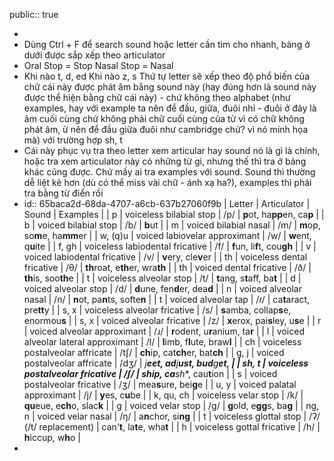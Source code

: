 public:: true

-
- Dùng Ctrl + F để search sound hoặc letter cần tìm cho nhanh, bảng ở dưới được sắp xếp theo articulator
- Oral Stop = Stop
  Nasal Stop = Nasal
- Khi nào t, d, ed
  Khi nào z, s
  Thứ tự letter sẽ xếp theo độ phổ biến của chữ cái này được phát âm bằng sound này (hay đúng hơn là sound này được thể hiện bằng chữ cái này) - chứ không theo alphabet (như examples, hay với example ta nên để đầu, giữa, đuôi nhỉ - đuôi ở đây là âm cuối cùng chứ không phải chữ cuối cùng của từ vì có chữ không phát âm, ừ nên để đầu giữa đuôi như cambridge chứ? vì nó minh họa mà) với trường hợp sh, t
- Cái này phục vụ tra theo letter xem articular hay sound nó là gì là chính, hoặc tra xem articulator này có những từ gì, nhưng thế thì tra ở bảng khác cũng được. Chứ mấy ai tra examples với sound. Sound thì thường dễ liệt kê hơn (dù có thể miss vài chữ - ánh xạ ha?), examples thì phải tra bằng từ điển rồi
- id:: 65baca2d-68da-4707-a6cb-637b27060f9b
  | Letter | Articulator | Sound | Examples |
  | p | voiceless bilabial stop | /p/ | **p**ot, ha**pp**en, ca**p** |
  | b | voiced bilabial stop | /b/ | **b**ut |
  | m | voiced bilabial nasal | /m/ | **m**op, so**m**e, ha**mm**er |
  | w, (q)u | voiced labiovelar approximant | /w/ | **w**ent, q**u**ite |
  | f, gh | voiceless labiodental fricative | /f/ | **f**un,  li**f**t, cou**gh** |
  | v | voiced labiodental fricative | /v/ | **v**ery, cle**v**er |
  | th |  voiceless dental fricative | /θ/ | **th**roat, e**th**er, wra**th** |
  | th | voiced dental fricative | /ð/ | **th**is, soo**th**e |
  | t | voiceless alveolar stop | /t/ | **t**ang, s**t**aff, ba**t** |
  | d | voiced alveolar stop | /d/ | **d**une, fen**d**er, dea**d** |
  | n | voiced alveolar nasal | /n/ | **n**ot, pa**n**ts, softe**n** |
  | t | voiced alveolar tap | /ɾ/ | ca**t**aract, pre**tt**y |
  | s, x | voiceless alveolar fricative | /s/ | **s**amba, collap**s**e, enormou**s** |
  | s, x | voiced alveolar fricative | /z/ | **x**erox, pai**s**ley, u**s**e |
  | r | voiced alveolar approximant | /ɹ/ | **r**odent, u**r**anium, ta**r** |
  | l | voiced alveolar lateral approximant | /l/ | **l**imb, f**l**ute, braw**l** |
  | ch | voiceless postalveolar affricate | /tʃ/ | **ch**ip, cat**ch**er, bat**ch** |
  | g, j | voiced postalveolar affricate | /dʒ/ | *j**eet, ad**j**ust, bud**g**et, |
  | sh, t | voiceless postalveolar fricative | /ʃ/ |  **sh**ip, ca**sh**, cau**t**ion |
  | s | voiced postalveolar fricative | /ʒ/ | mea**s**ure, bei**g**e |
  | u, y | voiced palatal approximant | /j/ | **y**es, c**u**be |
  | k, qu, ch | voiceless velar stop | /k/ | **qu**eue, e**ch**o, slac**k** |
  | g | voiced velar stop | /g/ | **g**old, e**gg**s, ba**g** |
  | ng, n | voiced velar nasal | /ŋ/ | a**n**chor, si**ng** |
  | t | voiceless glottal stop | /ʔ/ (/t/ replacement) | can'**t**, la**t**e, wha**t** |
  | h | voiceless gottal fricative | /h/ | **h**iccup, w**h**o |
-